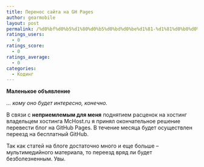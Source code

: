 ```yaml
---
title: Перенос сайта на GH Pages
author: gearmobile
layout: post
permalink: /%d0%bf%d0%b5%d1%80%d0%b5%d0%bd%d0%be%d1%81-%d1%81%d0%b0%d0%b9%d1%82%d0%b0-%d0%bd%d0%b0-gh-pages/
ratings_users:
  - 0
ratings_score:
  - 0
ratings_average:
  - 0
categories:
  - Кодинг
---
```

**Маленькое объявление**

*&#8230; кому оно будет интересно, конечно.*

В связи с **неприемлемым для меня** поднятием расценок на хостинг владельцем хостинга McHost.ru я принял окончательное решение перевести блог на GitHub Pages. В течение месяца будет осуществлен переезд на бесплатный GitHub.

Так как статей на блоге достаточно много и еще больше &#8211; мультимедийного материала, то переезд вряд ли будет безболезненным. Увы.